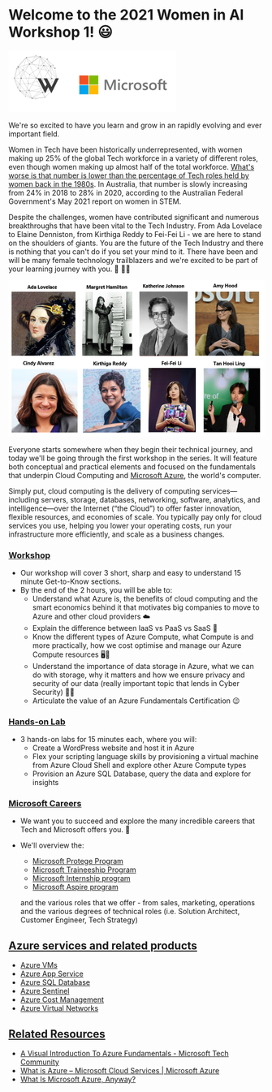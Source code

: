 # **Welcome to the 2021 Women in AI Workshop 1!** 😃 

![WAIxMicrosoft logo](logo/workshop-logo.PNG)

We're so excited to have you learn and grow in an rapidly evolving and ever important field. 

Women in Tech have been historically underrepresented, with women making up 25% of the global Tech workforce in a variety of different roles, even though women making up almost half of the total workforce. [What's worse is that number is lower than the percentage of Tech roles held by women back in the 1980s](https://www.isemag.com/2020/10/telecom-the-latest-stats-on-women-in-tech/). In Australia, that number is slowly increasing from 24% in 2018 to 28% in 2020, according to the Australian Federal Government's May 2021 report on women in STEM. 

Despite the challenges, women have contributed significant and numerous breakthroughs that have been vital to the Tech Industry. From Ada Lovelace to Elaine Denniston, from Kirthiga Reddy to Fei-Fei Li - we are here to stand on the shoulders of giants. You are the future of the Tech Industry and there is nothing that you can't do if you set your mind to it. There have been and will be many female technology trailblazers and we're excited to be part of your learning journey with you. 🌱 👩‍💻

![WAIxMicrosoft logo](logo/on_the_shoulders_of_giants.PNG)

Everyone starts somewhere when they begin their technical journey, and today we'll be going through the first workshop in the series. It will feature both conceptual and practical elements and focused on the fundamentals that underpin Cloud Computing and [Microsoft Azure](https://azure.microsoft.com/en-us/overview/what-is-cloud-computing/), the world's computer. 

Simply put, cloud computing is the delivery of computing services—including servers, storage, databases, networking, software, analytics, and intelligence—over the Internet (“the Cloud”) to offer faster innovation, flexible resources, and economies of scale. You typically pay only for cloud services you use, helping you lower your operating costs, run your infrastructure more efficiently, and scale as a business changes.



### <u>**Workshop**</u>
- Our workshop will cover 3 short, sharp and easy to understand 15 minute Get-to-Know sections. 
- By the end of the 2 hours, you will be able to:
    - Understand what Azure is, the benefits of cloud computing and the smart economics behind it that motivates big companies to move to Azure and other cloud providers ☁️
    - Explain the difference between IaaS vs PaaS vs SaaS 🤔
    - Know the different types of Azure Compute, what Compute is and more practically, how we cost optimise and manage our Azure Compute resources 🖥️💸
    - Understand the importance of data storage in Azure, what we can do with storage, why it matters and how we ensure privacy and security of our data (really important topic that lends in Cyber Security) 💽🔐
    - Articulate the value of an Azure Fundamentals Certification 😉

### <u>**Hands-on Lab**</u>
- 3 hands-on labs for 15 minutes each, where you will:
    - Create a WordPress website and host it in Azure
    - Flex your scripting language skills by provisioning a virtual machine from Azure Cloud Shell and explore other Azure Compute types
    - Provision an Azure SQL Database, query the data and explore for insights

### <u>**Microsoft Careers**</u>
- We want you to succeed and explore the many incredible careers that Tech and Microsoft offers you. 🚀
- We'll overview the:
    - [Microsoft Protege Program](https://www.microsoft.com/en-au/protege/)
    - [Microsoft Traineeship Program](https://www.microsoft.com/en-au/microsoft-traineeship-program) 
    - [Microsoft Internship program](https://www.microsoft.com/en-au/ecif/interns-anz.aspx)
    - [Microsoft Aspire program](https://www.microsoft.com/en-ie/earlycareers/aspire-program) 
    
    and the various roles that we offer - from sales, marketing, operations and the various degrees of technical roles (i.e. Solution Architect, Customer Engineer, Tech Strategy)

## <u>**Azure services and related products**</u>
- [Azure VMs](https://azure.microsoft.com/en-us/services/virtual-machines/)
- [Azure App Service](https://azure.microsoft.com/en-au/services/app-service/)
- [Azure SQL Database](https://azure.microsoft.com/en-au/solutions/databases/)
- [Azure Sentinel](https://azure.microsoft.com/en-au/services/azure-sentinel/)
- [Azure Cost Management](https://azure.microsoft.com/en-us/services/cost-management/)
- [Azure Virtual Networks](https://azure.microsoft.com/en-au/services/virtual-network)

## <u>**Related Resources** </u>
- [A Visual Introduction To Azure Fundamentals - Microsoft Tech Community](https://techcommunity.microsoft.com/t5/azure-developer-community-blog/a-visual-introduction-to-azure-fundamentals/ba-p/2132410)
- [What is Azure – Microsoft Cloud Services | Microsoft Azure](https://azure.microsoft.com/en-au/overview/what-is-azure/)
- [What Is Microsoft Azure, Anyway?](https://www.howtogeek.com/337961/what-is-microsoft-azure/)
